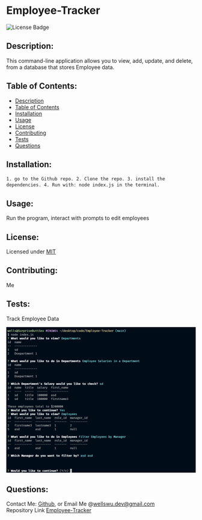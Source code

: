 # Employee-Tracker  
  ![License Badge](https://img.shields.io/badge/license-MIT-green)
  
  ## Description:  
  This command-line application allows you to view, add, update, and delete, from a database that stores Employee data.

  ## Table of Contents:  
  - [Description](#-description)
  - [Table of Contents](#-table-of-contents)
  - [Installation](#-installation)
  - [Usage](#-usage)
  - [License](#-license)
  - [Contributing](#-contributing)
  - [Tests](#-tests)
  - [Questions](#-questions)

  ## Installation:  
    1. go to the Github repo. 2. Clone the repo. 3. install the dependencies. 4. Run with: node index.js in the terminal.

  ## Usage:  
  Run the program, interact with prompts to edit employees
  
  ## License:  
  Licensed under [MIT](./LICENSE)
  
  ## Contributing:  
  Me
  
  ## Tests:  
  Track Employee Data

  ![Employee-Tracker](./images/bonus.png)
  
  ## Questions:  
  Contact Me: [Github](https://gist.github.com/WellsWu4621), or Email Me @wellswu.dev@gmail.com  
  Repository Link [Employee-Tracker](https://github.com/WellsWu4621/Employee-Tracker)


